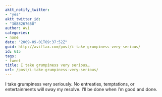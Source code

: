 ```yaml
---
aktt_notify_twitter:
- "yes"
aktt_twitter_id:
- "3688267650"
author: Avi
categories:
- none
date: "2009-09-01T09:37:52Z"
guid: http://aviflax.com/post/i-take-grumpiness-very-serious/
id: 615
tags:
- tweet
title: I take grumpiness very serious…
url: /post/i-take-grumpiness-very-serious/
---
```

I take grumpiness very seriously. No entreaties, temptations, or entertainments will sway my resolve. I&#8217;ll be done when I&#8217;m good and done.